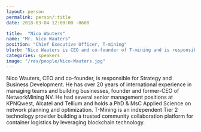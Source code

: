 ```yaml
---
layout: person
permalink: person/:title
date: 2018-03-04 12:00:00 -0600

title:  "Nico Wauters"
name: "Mr. Nico Wauters"
position: "Chief Executive Officer, T-mining"
blurb: "Nico Wauters is CEO and co-founder of T-mining and is responsible for Strategy and Business Development."
categories: speakers
image: "/res/people/Nico-Wauters.jpg"
---
```


Nico Wauters, CEO and co-founder, is responsible for Strategy and Business Development. He has over 20 years of international experience in managing teams and building businesses, founder and former-CEO of NetworkMining NV. He had several senior management positions at KPNQwest, Alcatel and Tellium and holds a PhD & MsC Applied Science on network planning and optimization. T-Mining is an independent Tier 2 technology provider building a trusted community collaboration platform for container logistics by leveraging blockchain technology.